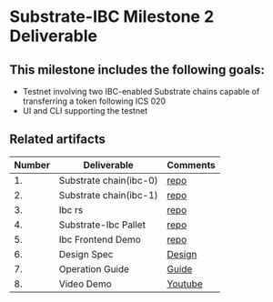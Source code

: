 # Substrate-IBC Milestone 2 Deliverable

## This milestone includes the following goals:
* Testnet involving two IBC-enabled Substrate chains capable of transferring a token following ICS 020
* UI and CLI supporting the testnet


## Related artifacts

| Number | Deliverable       | Comments                                                |
| ------ | ----------------- | ------------------------------------------------------------ |
| 1.     | Substrate chain(ibc-0) |     [repo](https://github.com/octopus-network/substrate/tree/feature/ics20-ibc-0)   |
| 2.     | Substrate chain(ibc-1) |     [repo](https://github.com/octopus-network/substrate/tree/feature/ics20-ibc-1)   |
| 3.     | Ibc rs |   [repo](https://github.com/octopus-network/ibc-rs/tree/feature/ics20)   |
| 4.     | Substrate-Ibc Pallet | [repo](https://github.com/octopus-network/substrate-ibc/tree/feature/ics20) |
| 5.     | Ibc Frontend Demo | [repo](https://github.com/octopus-network/ibc-frontend-demo/) |
| 6.     | Design Spec       |  [Design](./design.md)                                                            |
| 7.     | Operation Guide    |  [Guide](guide.md)                                                            |
| 8.     | Video Demo           | [Youtube](https://www.youtube.com/watch?v=pKcrPYAhPto) |


